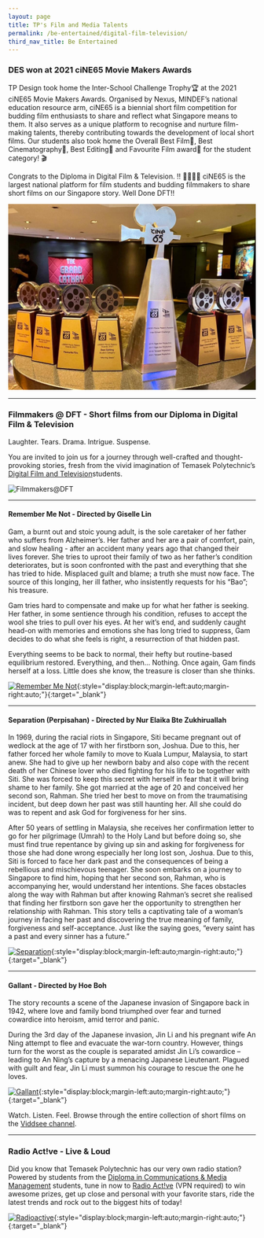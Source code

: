 ```yaml
---
layout: page
title: TP's Film and Media Talents
permalink: /be-entertained/digital-film-television/
third_nav_title: Be Entertained
---
```

### DES won at 2021 ciNE65 Movie Makers Awards
TP Design took home the Inter-School Challenge Trophy🏆  at the 2021 ciNE65 Movie Makers Awards. Organised by Nexus, MINDEF’s national education resource arm, ciNE65 is a biennial short film competition for budding film enthusiasts to share and reflect what Singapore means to them. It also serves as a unique platform to recognise and nurture film-making talents, thereby contributing towards the development of local short films. Our students also took home the Overall Best Film🏅, Best Cinematography🏅, Best Editing🏅 and Favourite Film award🏅 for the student category! ⁣🎬

Congrats to the Diploma in Digital Film & Television. !! 👏👏👏🏼  ciNE65 is the largest national platform for film students and budding filmmakers to share short films on our Singapore story. Well Done DFT!!

![2021 ciNE65 Movie Makers Awards](/images/ciNE65_Movie_Makers_Awards.png)

---
### Filmmakers @ DFT - Short films from our Diploma in Digital Film & Television
Laughter. Tears. Drama. Intrigue. Suspense.

You are invited to join us for a journey through well-crafted and thought-provoking stories, fresh from the vivid imagination of Temasek Polytechnic’s <a href="https://www.viddsee.com/channel/filmmakersdft" target="_blank">Digital Film and Television</a>students.

![Filmmakers@DFT]({{site.baseurl}}/images/DFTBanner.jpg)

---
#### Remember Me Not - Directed by Giselle Lin
Gam, a burnt out and stoic young adult, is the sole caretaker of her father who suffers from Alzheimer’s. Her father and her are a pair of comfort, pain, and slow healing - after an accident many years ago that changed their lives forever. She tries to uproot their family of two as her father’s condition deteriorates, but is soon confronted with the past and everything that she has tried to hide. Misplaced guilt and blame; a truth she must now face. The source of this longing, her ill father, who insistently requests for his “Bao”; his treasure.

Gam tries hard to compensate and make up for what her father is seeking. Her father, in some sentience through his condition, refuses to accept the wool she tries to pull over his eyes. At her wit’s end, and suddenly caught head-on with memories and emotions she has long tried to suppress, Gam decides to do what she feels is right, a resurrection of that hidden past.

Everything seems to be back to normal, their hefty but routine-based equilibrium restored. Everything, and then... Nothing. Once again, Gam finds herself at a loss. Little does she know, the treasure is closer than she thinks.

[![Remember Me Not]({{site.baseurl}}/images/BeEntertained-DFT-Remember.JPG)](https://www.viddsee.com/video/remember-me-not/uaf1f?channel=filmmakersdft){:style="display:block;margin-left:auto;margin-right:auto;"}{:target="_blank"}

---

#### Separation (Perpisahan) - Directed by Nur Elaika Bte Zukhiruallah
In 1969, during the racial riots in Singapore, Siti became pregnant out of wedlock at the age of 17 with her firstborn son, Joshua. Due to this, her father forced her whole family to move to Kuala Lumpur, Malaysia, to start anew. She had to give up her newborn baby and also cope with the recent death of her Chinese lover who died fighting for his life to be together with Siti. She was forced to keep this secret with herself in fear that it will bring shame to her family. She got married at the age of 20 and conceived her second son, Rahman. She tried her best to move on from the traumatising incident, but deep down her past was still haunting her. All she could do was to repent and ask God for forgiveness for her sins.

After 50 years of settling in Malaysia, she receives her confirmation letter to go for her pilgrimage (Umrah) to the Holy Land but before doing so, she must find true repentance by giving up sin and asking for forgiveness for those she had done wrong especially her long lost son, Joshua. Due to this, Siti is forced to face her dark past and the consequences of being a rebellious and mischievous teenager. She soon embarks on a journey to Singapore to find him, hoping that her second son, Rahman, who is accompanying her, would understand her intentions. She faces obstacles along the way with Rahman but after knowing Rahman’s secret she realised that finding her firstborn son gave her the opportunity to strengthen her relationship with Rahman. This story tells a captivating tale of a woman’s journey in facing her past and discovering the true meaning of family, forgiveness and self-acceptance. Just like the saying goes, “every saint has a past and every sinner has a future.”

[![Separation]({{site.baseurl}}/images/BeEntertained-DFT-Separation.JPG)](https://www.viddsee.com/video/separation-perpisahan/eniop?channel=filmmakersdft){:style="display:block;margin-left:auto;margin-right:auto;"}{:target="_blank"}

---

#### Gallant - Directed by Hoe Boh
The story recounts a scene of the Japanese invasion of Singapore back in 1942, where love and family bond triumphed over fear and turned cowardice into heroism, amid terror and panic.

During the 3rd day of the Japanese invasion, Jin Li and his pregnant wife An Ning attempt to flee and evacuate the war-torn country. However, things turn for the worst as the couple is separated amidst Jin Li’s cowardice – leading to An Ning’s capture by a menacing Japanese Lieutenant. Plagued with guilt and fear, Jin Li must summon his courage to rescue the one he loves.

[![Gallant]({{site.baseurl}}/images/BeEntertained-DFT-Gallant.JPG)](https://www.viddsee.com/video/gallant/1ecs8?channel=filmmakersdft){:style="display:block;margin-left:auto;margin-right:auto;"}{:target="_blank"}

Watch. Listen. Feel. Browse through the entire collection of short films on the <a href="https://www.viddsee.com/channel/filmmakersdft" target="_blank">Viddsee channel</a>.

---

### Radio Act!ve - Live & Loud

Did you know that Temasek Polytechnic has our very own radio station? Powered by students from the <a href="https://www.instagram.com/team_cmm/" target="_blank">Diploma in Communications & Media Management</a> students, tune in now to <a href="http://radioactive.tp.edu.sg/" target="_blank">Radio Act!ve</a> (VPN required) to win awesome prizes, get up close and personal with your favorite stars, ride the latest trends and rock out to the biggest hits of today!

[![Radioactive]({{site.baseurl}}/images/BeEntertained-Radioactive.png)](http://radioactive.tp.edu.sg/){:style="display:block;margin-left:auto;margin-right:auto;"}{:target="_blank"}